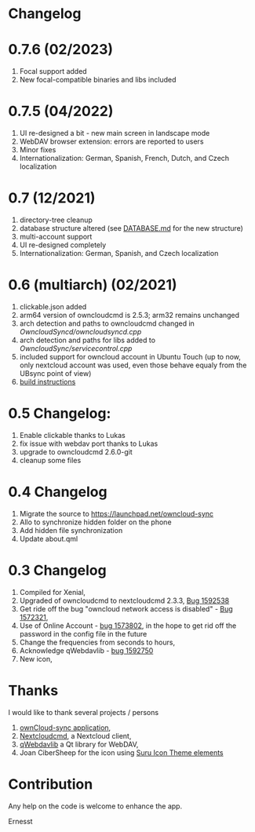 # Changelog

# 0.7.6 (02/2023)
1. Focal support added
1. New focal-compatible binaries and libs included

# 0.7.5 (04/2022)
1. UI re-designed a bit - new main screen in landscape mode
1. WebDAV browser extension: errors are reported to users
1. Minor fixes
1. Internationalization: German, Spanish, French, Dutch, and Czech localization

# 0.7 (12/2021)
1. directory-tree cleanup
1. database structure altered (see [DATABASE.md](DATABASE.md) for the new structure)
1. multi-account support
1. UI re-designed completely
1. Internationalization: German, Spanish, and Czech localization

# 0.6 (multiarch) (02/2021)
1. clickable.json added
1. arm64 version of owncloudcmd is 2.5.3; arm32 remains unchanged
1. arch detection and paths to owncloudcmd changed in *OwncloudSyncd/owncloudsyncd.cpp*
1. arch detection and paths for libs added to *OwncloudSync/servicecontrol.cpp*
1. included support for owncloud account in Ubuntu Touch (up to now, only nextcloud account was used, even those behave equaly from the UBsync point of view)
1. [build instructions](BUILD.md)

# 0.5 Changelog:
1. Enable clickable thanks to Lukas
1. fix issue with webdav port thanks to Lukas
1. upgrade to owncloudcmd 2.6.0-git
1. cleanup some files

# 0.4 Changelog
1. Migrate the source to https://launchpad.net/owncloud-sync
1. Allo to synchronize hidden folder on the phone
1. Add hidden file synchronization
1. Update about.qml

# 0.3 Changelog
1. Compiled for Xenial,
1. Upgraded of owncloudcmd to nextcloudcmd 2.3.3, [Bug 1592538](https://bugs.launchpad.net/owncloud-sync/+bug/1592538)
1. Get ride off the bug "owncloud network access is disabled" - [Bug 1572321](https://bugs.launchpad.net/ubuntu/+source/owncloud-client/+bug/1572321?comments=all),
1. Use of Online Account - [bug 1573802](https://bugs.launchpad.net/owncloud-sync/+bug/1573802), in the hope to get rid off the password in the config file in the future
1. Change the frequencies from seconds to hours,
1. Acknowledge qWebdavlib - [bug 1592750](https://bugs.launchpad.net/owncloud-sync/+bug/1592750)
1. New icon,

# Thanks

I would like to thank several projects / persons
1. [ownCloud-sync application](https://launchpad.net/owncloud-sync),
1. [Nextcloudcmd](https://docs.nextcloud.com/desktop/2.3/advancedusage.html), a Nextcloud client,
1. [qWebdavlib](https://github.com/mhaller/qwebdavlib) a Qt library for WebDAV,
1. Joan CiberSheep for the icon using [Suru Icon Theme elements](https://github.com/snwh/suru-icon-theme)


# Contribution

Any help on the code is welcome to enhance the app.


Ernesst
